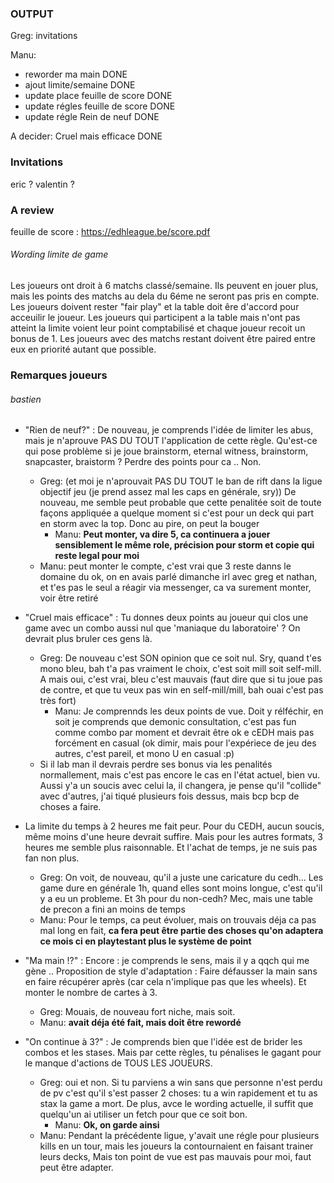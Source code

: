

### OUTPUT

Greg: invitations

Manu: 

- reworder ma main DONE
- ajout limite/semaine DONE
- update place feuille de score DONE
- update régles feuille de score DONE
- update régle Rein de neuf DONE

A decider: Cruel mais efficace DONE

### Invitations

eric ? valentin ? 

### A review 

feuille de score : https://edhleague.be/score.pdf

###### Wording limite de game

Les joueurs ont droit à 6 matchs classé/semaine. Ils peuvent en jouer plus, mais les points des matchs au dela du 6éme ne seront pas pris en compte. Les joueurs doivent rester "fair play" et la table doit êre d'accord pour acceuilir le joueur. Les joueurs qui participent a la table mais n'ont pas atteint la limite voient leur point comptabilisé et chaque joueur recoit un bonus de 1. Les joueurs avec des matchs restant doivent être paired entre eux en priorité autant que possible.

### Remarques joueurs 

###### bastien

- "Rien de neuf?" : De nouveau, je comprends l'idée de limiter les abus, mais je n'aprouve PAS DU TOUT l'application de cette règle. Qu'est-ce qui pose problème si je joue brainstorm, eternal witness, brainstorm, snapcaster, braistorm ? Perdre des points pour ca .. Non. 
  - Greg: (et moi je n'aprouvait PAS DU TOUT le ban de rift dans la ligue objectif jeu (je prend assez mal les caps en générale, sry)) De nouveau, me semble peut probable que cette penalitée soit de toute façons appliquée a quelque moment si c'est pour un deck qui part en storm avec la top. Donc au pire, on peut la bouger
    - Manu: **Peut monter, va dire 5, ca continuera a jouer sensiblement le même role, précision pour storm et copie qui reste legal pour moi**
  - Manu: peut monter le compte, c'est vrai que 3 reste danns le domaine du ok, on en avais parlé dimanche irl avec greg et nathan, et t'es pas le seul a réagir via messenger, ca va surement monter, voir être retiré
- "Cruel mais efficace" : Tu donnes deux points au joueur qui clos une game avec un combo aussi nul que 'maniaque du laboratoire' ? On devrait plus bruler ces gens là. 
  - Greg: De nouveau c'est SON opinion que ce soit nul. Sry, quand t'es mono bleu, bah t'a pas vraiment le choix, c'est soit mill soit self-mill. A mais oui, c'est vrai, bleu c'est mauvais (faut dire que si tu joue pas de contre, et que tu veux pas win en self-mill/mill, bah ouai c'est pas très fort)
    - Manu:  Je comprennds les deux points de vue. Doit y rélféchir, en soit je comprends que demonic consultation, c'est pas fun comme combo par moment et devrait être ok e cEDH mais pas forcément en casual (ok dimir, mais pour l'expériece de jeu des autres, c'est pareil, et mono U en casual :p)
  - Si il lab man il devrais perdre ses bonus via les penalités normallement, mais c'est pas encore le cas en l'état actuel, bien vu. Aussi y'a un soucis avec celui la, il changera, je pense qu'il "collide" avec d'autres, j'ai tiqué plusieurs fois dessus, mais bcp bcp de choses a faire.  

- La limite du temps à 2 heures me fait peur. Pour du CEDH, aucun soucis, même moins d'une heure devrait suffire. Mais pour les autres formats, 3 heures me semble plus raisonnable. Et l'achat de temps, je ne suis pas fan non plus.
  - Greg: On voit, de nouveau, qu'il a juste une caricature du cedh... Les game dure en générale 1h, quand elles sont moins longue, c'est qu'il y a eu un probleme. Et 3h pour du non-cedh? Mec, mais une table de precon a fini an moins de temps
  - Manu: Pour le temps, ca peut évoluer, mais on trouvais déja ca pas mal long en fait, **ca fera peut être partie des choses qu'on adaptera ce mois ci en playtestant plus le système de point**
- "Ma main !?" : Encore : je comprends le sens, mais il y a qqch qui me gène .. Proposition de style d'adaptation : Faire défausser la main sans en faire récupérer après (car cela n'implique pas que les wheels). Et monter le nombre de cartes à 3. 
  - Greg: Mouais, de nouveau fort niche, mais soit.
  - Manu: **avait déja été fait, mais doit être rewordé**
- "On continue à 3?" : Je comprends bien que l'idée est de brider les combos et les stases. Mais par cette règles, tu pénalises le gagant pour le manque d'actions de TOUS LES JOUEURS. 
  - Greg: oui et non. Si tu parviens a win sans que personne n'est perdu de pv c'est qu'il s'est passer 2 choses: tu a win rapidement et tu as stax la game a mort. De plus, avce le wording actuelle, il suffit que quelqu'un ai utiliser un fetch pour que ce soit bon.
    - Manu: **Ok, on garde ainsi**
  - Manu: Pendant la précédente ligue, y'avait une régle pour plusieurs kills en un tour, mais les joueurs la contournaient en faisant trainer leurs decks, Mais ton point de vue est pas mauvais pour moi, faut peut être adapter.





